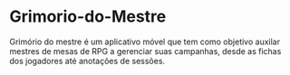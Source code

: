 # Grimorio-do-Mestre
Grimório do mestre é um aplicativo móvel que tem como objetivo auxilar mestres de mesas de RPG a gerenciar suas campanhas, desde as fichas dos jogadores até anotações de sessões.

